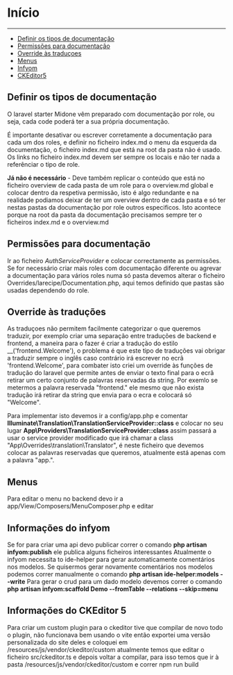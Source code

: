 # Início

---

- [Definir os tipos de documentação](#tipos-documentacao)
- [Permissões para documentação](#documentacao-permissoes)
- [Override às traduçoes](#override-translations)
- [Menus](#imenus)
- [Infyom](#infyom-documentacao)
- [CKEditor5](#ckeditor-documentacao)

<a name="tipos-documentacao"></a>
## Definir os tipos de documentação

O laravel starter Midone vêm preparado com documentação por role, ou seja, cada code poderá ter a sua própria documentação.

É importante desativar ou escrever corretamente a documentação para cada um dos roles, e definir no ficheiro index.md o menu da esquerda da documentação, o ficheiro index.md que está na root da pasta não é usado.
Os links no ficheiro index.md devem ser sempre os locais e não ter nada a referênciar o tipo de role.

**Já não é necessário** - Deve também replicar o conteúdo que está no ficheiro overview de cada pasta de um role para o overview.md global e colocar dentro da respetiva permissão, isto é algo redundante e na realidade podiamos deixar de ter um overview dentro de cada pasta e só ter nestas pastas da documentação por role outros especificos. Isto acontece porque na root da pasta da documentação precisamos sempre ter o ficheiros index.md e o overview.md


<a name="documentacao-permissoes"></a>
## Permissões para documentação

Ir ao ficheiro *AuthServiceProvider* e colocar correctamente as permissões. Se for necessário criar mais roles com documentação diferente ou agrevar a documentação para vários roles numa só pasta devemos alterar o ficheiro Overrides/larecipe/Documentation.php, aqui temos definido que pastas são usadas dependendo do role.


<a name="override-translations"></a>
## Override às traduções

As traduçoes não permitem facilmente categorizar o que queremos traduzir, por exemplo criar uma separação entre traduções de backend e frontend, a maneira para o fazer é criar a tradução do estilo __('frontend.Welcome'), o problema é que este tipo de traduções vai obrigar a traduzir sempre o inglês caso contrário irá escrever no ecrã 'frontend.Welcome', para combater isto criei um override às funções de tradução do laravel que permite antes de enviar o texto final para o ecrã retirar um certo conjunto de palavras reservadas da string. Por exemlo se metermos a palavra reservada "frontend." ele mesmo que não exista tradução irá retirar da string que envia para o ecra e colocará só "Welcome".

Para implementar isto devemos ir a config/app.php e comentar **Illuminate\Translation\TranslationServiceProvider::class** e colocar no seu lugar **App\Providers\TranslationServiceProvider::class** assim passará a usar o service provider modificado que irá chamar a class "App\Overrides\translation\Translator", é neste ficheiro que devemos colocar as palavras reservadas que queremos, atualmente está apenas com a palavra "app.". 

<a name="menus"></a>
## Menus

Para editar o menu no backend devo ir a app/View/Composers/MenuComposer.php e editar

<a name="infyom-documentacao"></a>
## Informações do infyom

Se for para criar uma api devo publicar correr o comando **php artisan infyom:publish** ele publica alguns ficheiros interessantes
Atualmente o infyom necessita to ide-helper para gerar automaticamente comentários nos modelos.
Se quisermos gerar novamente comentários nos modelos podemos correr manualmente o comando **php artisan ide-helper:models --write**
Para gerar o crud para um dado modelo devemos correr o comando **php artisan infyom:scaffold Demo --fromTable --relations --skip=menu**

<a name="ckeditor-documentacao"></a>
## Informações do CKEditor 5

Para criar um custom plugin para o ckeditor tive que compilar de novo todo o plugin, não funcionava bem usando o vite então exportei uma versão personalizada do site deles e coloquei em /resources/js/vendor/ckeditor/custom atualmente temos que editar o ficheiro src/ckeditor.ts e depois voltar a compilar, para isso temos que ir à pasta /resources/js/vendor/ckeditor/custom e correr npm run build
  


